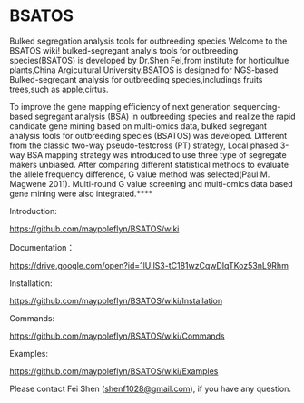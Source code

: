 # BSATOS
Bulked segregation analysis tools for outbreeding species
Welcome to the BSATOS wiki! bulked-segregant analyis tools for outbreeding species(BSATOS) is developed by Dr.Shen Fei,from institute for horticultue plants,China Argicultural University.BSATOS is designed for NGS-based Bulked-segregant analysis for outbreeding species,includings fruits trees,such as apple,cirtus.

To improve the gene mapping efficiency of next generation sequencing-based segregant analysis (BSA) in outbreeding species and realize the rapid candidate gene mining based on multi-omics data, bulked segregant analysis tools for outbreeding species (BSATOS) was developed. Different from the classic two-way pseudo-testcross (PT) strategy, Local phased 3-way BSA mapping strategy was introduced to use three type of segregate makers unbiased. After comparing different statistical methods to evaluate the allele frequency difference, G value method was selected(Paul M. Magwene 2011). Multi-round G value screening and multi-omics data based gene mining were also integrated.****



Introduction:

https://github.com/maypoleflyn/BSATOS/wiki

Documentation：

https://drive.google.com/open?id=1lUIlS3-tC181wzCqwDIqTKoz53nL9Rhm

Installation:

https://github.com/maypoleflyn/BSATOS/wiki/Installation

Commands:

https://github.com/maypoleflyn/BSATOS/wiki/Commands

Examples:

https://github.com/maypoleflyn/BSATOS/wiki/Examples

Please contact Fei Shen (shenf1028@gmail.com), if you have any question. 


